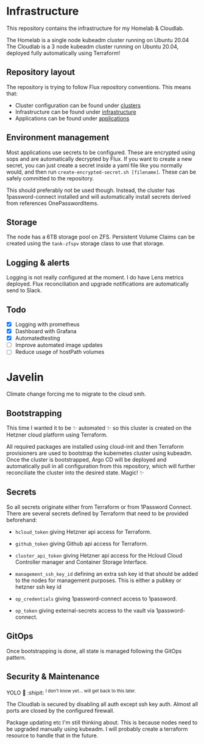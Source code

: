 # Infrastructure

This repository contains the infrastructure for my Homelab & Cloudlab.

The Homelab is a single node kubeadm cluster running on Ubuntu 20.04 The
Cloudlab is a 3 node kubeadm cluster running on Ubuntu 20.04, deployed fully
automatically using Terraform!

## Repository layout

The repository is trying to follow Flux repository conventions. This means that:

- Cluster configuration can be found under [clusters](clusters)
- Infrastructure can be found under [infrastructure](infrastructure)
- Applications can be found under [applications](applications)

## Environment management

Most applications use secrets to be configured. These are encrypted using sops
and are automatically decrypted by Flux. If you want to create a new secret, you
can just create a secret inside a yaml file like you normally would, and then
run `create-encrypted-secret.sh [filename]`. These can be safely committed to
the repository.

This should preferably not be used though. Instead, the cluster has
1password-connect installed and will automatically install secrets derived from
references OnePasswordItems.

## Storage

The node has a 6TB storage pool on ZFS. Persistent Volume Claims can be created
using the `tank-zfspv` storage class to use that storage.

## Logging & alerts

Logging is not really configured at the moment. I do have Lens metrics deployed.
Flux reconciliation and upgrade notifications are automatically send to Slack.

## Todo

- [x] Logging with prometheus
- [x] Dashboard with Grafana
- [x] Automatedtesting
- [ ] Improve automated image updates
- [ ] Reduce usage of hostPath volumes

# Javelin

Climate change forcing me to migrate to the cloud smh.

## Bootstrapping

This time I wanted it to be :sparkles: automated :sparkles: so this cluster is
created on the Hetzner cloud platform using Terraform.

All required packages are installed using cloud-init and then Terraform
provisioners are used to bootstrap the kubernetes cluster using kubeadm. Once
the cluster is bootstrapped, Argo CD will be deployed and automatically pull in
all configuration from this repository, which will further reconciliate the
cluster into the desired state. Magic! :sparkles:

## Secrets

So all secrets originate either from Terraform or from 1Password Connect. There
are several secrets defined by Terraform that need to be provided beforehand:

- `hcloud_token` giving Hetzner api access for Terraform.
- `github_token` giving Github api access for Terraform.

- `cluster_api_token` giving Hetzner api access for the Hcloud Cloud Controller
  manager and Container Storage Interface.
- `management_ssh_key_id` defining an extra ssh key id that should be added to
  the nodes for management purposes. This is either a pubkey or hetzner ssh key id

- `op_credentials` giving 1password-connect access to 1password.
- `op_token` giving external-secrets access to the vault via 1password-connect.

## GitOps

Once bootstrapping is done, all state is managed following the GitOps pattern.

## Security & Maintenance

YOLO :shrug: :shipit: <sup>I don't know yet... will get back to this
later.</sup>

The Cloudlab is secured by disabling all auth except ssh key auth. Almost all
ports are closed by the configured firewall.

Package updating etc I'm still thinking about. This is because nodes need to be
upgraded manually using kubeadm. I will probably create a terraform resource to
handle that in the future.
